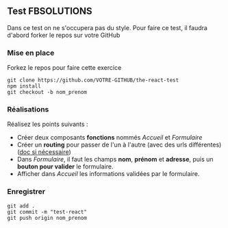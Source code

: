 ## Test FBSOLUTIONS

Dans ce test on ne s'occupera pas du style. Pour faire ce test, il faudra d'abord forker le repos sur votre GitHub 

### Mise en place 

Forkez le repos pour faire cette exercice

```
git clone https://github.com/VOTRE-GITHUB/the-react-test
npm install  
git checkout -b nom_prenom
```

### Réalisations

Réalisez les points suivants : 

* Créer deux composants **fonctions** nommés *Accueil* et *Formulaire*
* Créer un **routing** pour passer de l'un à l'autre (avec des urls différentes) ([doc si nécessaire](<https://reacttraining.com/react-router/web/guides/quick-start>))
* Dans *Formulaire*, il faut les champs **nom**, **prénom** et **adresse**, puis un **bouton pour valider** le formulaire.
* Afficher dans *Accueil* les informations validées par le formulaire.

### Enregistrer

```
git add .
git commit -m "test-react"
git push origin nom_prenom
```

